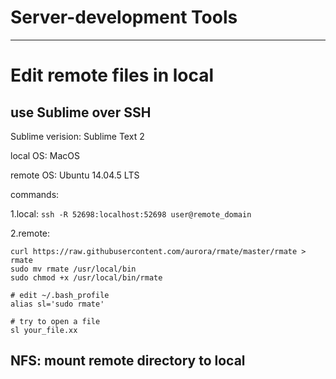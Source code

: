 # Server-development Tools
-------------------------------


# Edit remote files in local

## use Sublime over SSH

Sublime verision: Sublime Text 2

local OS: MacOS

remote OS:  Ubuntu 14.04.5 LTS 

commands:

1.local: ```ssh -R 52698:localhost:52698 user@remote_domain```

2.remote:

```
curl https://raw.githubusercontent.com/aurora/rmate/master/rmate > rmate
sudo mv rmate /usr/local/bin
sudo chmod +x /usr/local/bin/rmate

# edit ~/.bash_profile
alias sl='sudo rmate'

# try to open a file
sl your_file.xx

```


## NFS: mount remote directory to local 

